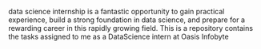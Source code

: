 data science internship is a fantastic opportunity to gain practical experience, build a strong foundation in data science, and prepare for a rewarding career in this rapidly growing field.
This is a repository contains the tasks assigned to me as a DataScience intern at Oasis Infobyte
